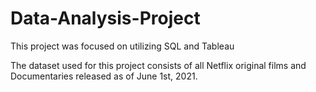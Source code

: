 # Data-Analysis-Project

This project was focused on utilizing SQL and Tableau

The dataset used for this project consists of all Netflix original films and Documentaries released as of June 1st, 2021.

